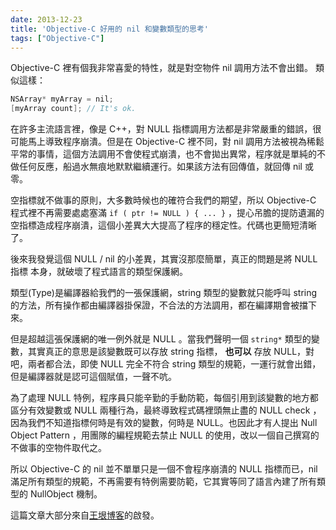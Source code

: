 ```yaml
---
date: 2013-12-23
title: 'Objective-C 好用的 nil 和變數類型的思考'
tags: ["Objective-C"]
---
```


Objective-C 裡有個我非常喜愛的特性，就是對空物件 nil 調用方法不會出錯。
類似這樣：

```cpp
NSArray* myArray = nil;
[myArray count]; // It's ok.
```

在許多主流語言裡，像是 C++，對 NULL 指標調用方法都是非常嚴重的錯誤，很可能馬上導致程序崩潰。但是在 Objective-C 裡不同，對 nil 調用方法被視為稀鬆平常的事情，這個方法調用不會使程式崩潰，也不會拋出異常，程序就是單純的不做任何反應，船過水無痕地默默繼續運行。如果該方法有回傳值，就回傳 nil 或零。

空指標就不做事的原則，大多數時候也的確符合我們的期望，所以 Objective-C 程式裡不再需要處處塞滿 `if ( ptr != NULL ) { ... }` ，提心吊膽的提防遺漏的空指標造成程序崩潰，這個小差異大大提高了程序的穩定性。代碼也更簡短清晰了。

後來我發覺這個 NULL / nil 的小差異，其實沒那麼簡單，真正的問題是將 NULL 指標 本身，就破壞了程式語言的類型保護網。

類型(Type)是編譯器給我們的一張保護網，string 類型的變數就只能呼叫 string 的方法，所有操作都由編譯器掛保證，不合法的方法調用，都在編譯期會被擋下來。

但是超越這張保護網的唯一例外就是 NULL 。當我們聲明一個 `string*` 類型的變數，其實真正的意思是該變數既可以存放 string 指標， **也可以** 存放 NULL，對吧，兩者都合法，即使 NULL 完全不符合 string 類型的規範，一運行就會出錯，但是編譯器就是認可這個賦值，一聲不吭。

為了處理 NULL 特例，程序員只能辛勤的手動防範，每個引用到該變數的地方都區分有效變數或 NULL 兩種行為，最終導致程式碼裡頭無止盡的 NULL check ，因為我們不知道指標何時是有效的變數，何時是 NULL。也因此才有人提出 Null Object Pattern ，用團隊的編程規範去禁止 NULL 的使用，改以一個自己撰寫的不做事的空物件取代之。

所以 Objective-C 的 nil 並不單單只是一個不會程序崩潰的 NULL 指標而已，nil 滿足所有類型的規範，不再需要有特例需要防範，它其實等同了語言內建了所有類型的 NullObject 機制。

這篇文章大部分來自[王垠博客](http://www.yinwang.org/)的啟發。

